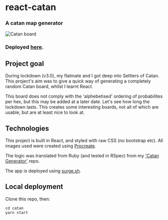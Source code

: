 # react-catan
### A catan map generator
![Catan board](https://i.imgur.com/Io889rm.png)


### Deployed [here](http://catan-map.surge.sh).

## Project goal
During lockdown (v3.0), my flatmate and I got deep into Settlers of Catan. This project's aim was to give a quick way of generating a completely random Catan board, whilst I learnt React.

This board does not comply with the 'alphebetised' ordering of probabilites per hex, but this may be added at a later date. Let's see how long the lockdown lasts. This creates some interesting boards, not all of which are usable, but are at least nice to look at.

## Technologies
This project is built in React, and styled with raw CSS (no bootstrap etc). All images used were created using [Procreate](https://procreate.art/ipad).

The logic was translated from Ruby (and tested in RSpec) from my ['Catan Generator'](https://github.com/samcolson4/catan-generator-v1) repo.

The app is deployed using [surge.sh](surge.sh).

## Local deployment
Clone this repo, then:

```
cd catan
yarn start
```
